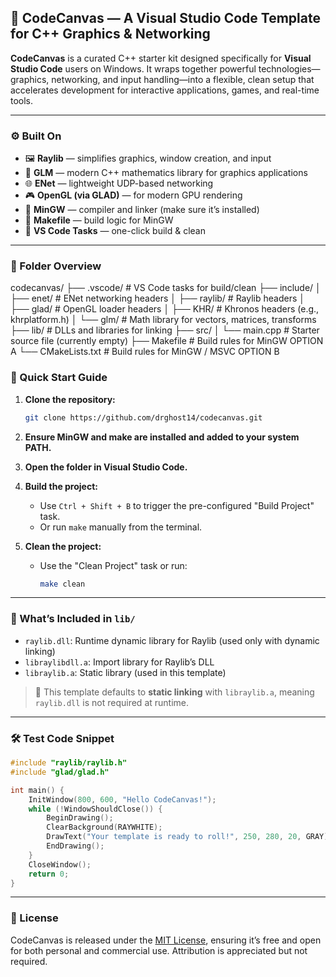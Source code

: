 ## 🎨 CodeCanvas — A Visual Studio Code Template for C++ Graphics & Networking

**CodeCanvas** is a curated C++ starter kit designed specifically for **Visual Studio Code** users on Windows. It wraps together powerful technologies—graphics, networking, and input handling—into a flexible, clean setup that accelerates development for interactive applications, games, and real-time tools.

---

### ⚙️ Built On

- 🖼️ **Raylib** — simplifies graphics, window creation, and input
- 📐 **GLM** — modern C++ mathematics library for graphics applications
- 🌐 **ENet** — lightweight UDP-based networking
- 🎮 **OpenGL (via GLAD)** — for modern GPU rendering
- 🧰 **MinGW** — compiler and linker (make sure it’s installed)
- 📄 **Makefile** — build logic for MinGW
- 🧠 **VS Code Tasks** — one-click build & clean

---

### 📁 Folder Overview

codecanvas/
├── .vscode/          # VS Code tasks for build/clean
├── include/
│   ├── enet/         # ENet networking headers
│   ├── raylib/       # Raylib headers
│   ├── glad/         # OpenGL loader headers
│   ├── KHR/          # Khronos headers (e.g., khrplatform.h)
│   └── glm/          # Math library for vectors, matrices, transforms
├── lib/              # DLLs and libraries for linking
├── src/
│   └── main.cpp      # Starter source file (currently empty)
├── Makefile          # Build rules for MinGW         OPTION A
└── CMakeLists.txt    # Build rules for MinGW / MSVC  OPTION B 


### 🧪 Quick Start Guide

1. **Clone the repository:**
   ```bash
   git clone https://github.com/drghost14/codecanvas.git
   ```
2. **Ensure MinGW and make are installed and added to your system PATH.**

3. **Open the folder in Visual Studio Code.**

4. **Build the project:**
   - Use `Ctrl + Shift + B` to trigger the pre-configured "Build Project" task.
   - Or run `make` manually from the terminal.

5. **Clean the project:**
   - Use the "Clean Project" task or run:
     ```bash
     make clean
     ```

---

### 🧠 What’s Included in `lib/`

- `raylib.dll`: Runtime dynamic library for Raylib (used only with dynamic linking)
- `libraylibdll.a`: Import library for Raylib’s DLL
- `libraylib.a`: Static library (used in this template)

> 🔧 This template defaults to **static linking** with `libraylib.a`, meaning `raylib.dll` is not required at runtime.

---

### 🛠️ Test Code Snippet

```cpp
#include "raylib/raylib.h"
#include "glad/glad.h"

int main() {
    InitWindow(800, 600, "Hello CodeCanvas!");
    while (!WindowShouldClose()) {
        BeginDrawing();
        ClearBackground(RAYWHITE);
        DrawText("Your template is ready to roll!", 250, 280, 20, GRAY);
        EndDrawing();
    }
    CloseWindow();
    return 0;
}
```

---

### 📄 License

CodeCanvas is released under the [MIT License](LICENSE), ensuring it’s free and open for both personal and commercial use. Attribution is appreciated but not required.


